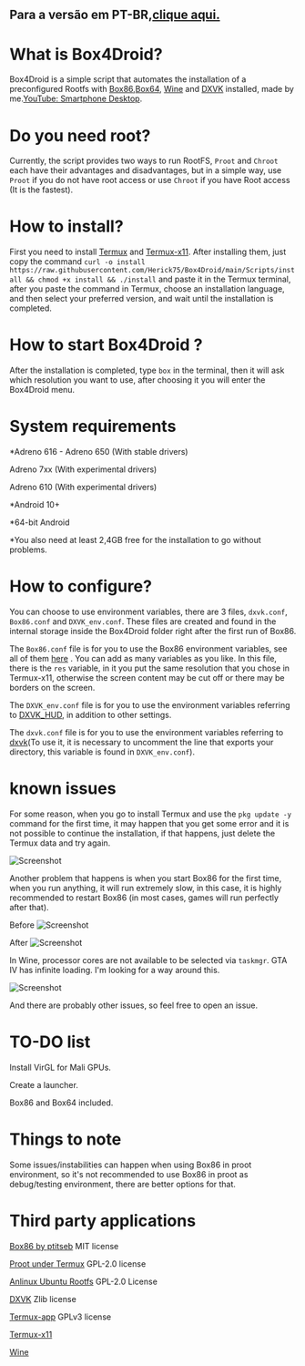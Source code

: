 ## Para a versão em PT-BR,[clique aqui.](https://github.com/Herick75/Box4Droid/blob/main/READMEPT-BR.md)

# What is Box4Droid?

Box4Droid is a simple script that automates the installation of a preconfigured Rootfs with [Box86](https://github.com/ptitSeb/box86),[Box64](https://github.com/ptitSeb/box64), [Wine](https://www.winehq.org/) and [DXVK](https://github.com/doitsujin/dxvk) installed, made by me.[YouTube: Smartphone Desktop](https://youtube.com/@smartphonedesktop4229).

# Do you need root?

Currently, the script provides two ways to run RootFS, ```Proot``` and ```Chroot``` each have their advantages and disadvantages, but in a simple way, use ```Proot``` if you do not have root access or use ```Chroot``` if you have Root access (It is the fastest).

# How to install?  

First you need to install [Termux](https://f-droid.org/en/packages/com.termux) and [Termux-x11](https://github.com/Herick75/Box4Droid/releases/download/0.0.3-alpha/Termux-x11.apk).  After installing them, just copy the command `curl -o install https://raw.githubusercontent.com/Herick75/Box4Droid/main/Scripts/install && chmod +x install && ./install` and paste it in the Termux terminal, after you paste the command in Termux, choose an installation language, and then select your preferred version, and wait until the installation is completed.

# How to start Box4Droid ?

After the installation is completed, type ```box``` in the terminal, then it will ask which resolution you want to use, after choosing it you will enter the Box4Droid menu.


# System requirements 

*Adreno 616 - Adreno 650 (With stable drivers)

Adreno 7xx (With experimental drivers)

Adreno 610 (With experimental drivers)

*Android 10+

*64-bit Android 

*You also need at least 2,4GB free for the installation to go without problems.

# How to configure?  

You can choose to use environment variables, there are 3 files, `dxvk.conf`, `Box86.conf` and `DXVK_env.conf`. These files are created and found in the internal storage inside the Box4Droid folder right after the first run of Box86.

The `Box86.conf` file is for you to use the Box86 environment variables, see all of them [here](https://github.com/ptitSeb/box86/blob/master/docs/USAGE.md#) .  You can add as many variables as you like. In this file, there is the `res` variable, in it you put the same resolution that you chose in Termux-x11, otherwise the screen content may be cut off or there may be borders on the screen.

The `DXVK_env.conf` file is for you to use the environment variables referring to [DXVK_HUD](https://github.com/doitsujin/dxvk#hud), in addition to other settings.  

The `dxvk.conf` file is for you to use the environment variables referring to [dxvk](https://github.com/doitsujin/dxvk/blob/master/dxvk.conf)(To use it, it is necessary to uncomment the line that exports your directory, this variable is found in `DXVK_env.conf`).

# known issues

For some reason, when you go to install Termux and use the `pkg update -y` command for the first time, it may happen that you get some error and it is not possible to continue the installation, if that happens, just delete the Termux data and try again.

![Screenshot](Docs/InShot_20230402_231621771.jpg)

Another problem that happens is when you start Box86 for the first time, when you run anything, it will run extremely slow, in this case, it is highly recommended to restart Box86 (in most cases, games will run perfectly after that).

Before
![Screenshot](Docs/Screenshot_2023-04-03-12-27-57-973_com.termux.x11.jpg)

After
![Screenshot](Docs/Screenshot_2023-04-03-12-29-12-605_com.termux.x11.jpg)

In Wine, processor cores are not available to be selected via `taskmgr`.  GTA IV has infinite loading.  I'm looking for a way around this.

![Screenshot](Docs/Screenshot_2023-04-03-12-40-22-746_com.termux.x11.jpg)

And there are probably other issues, so feel free to open an issue.

# TO-DO list

Install VirGL for Mali GPUs.

Create a launcher.

Box86 and Box64 included.

# Things to note

Some issues/instabilities can happen when using Box86 in proot environment, so it's not recommended to use Box86 in proot as debug/testing environment, there are better options for that.

# Third party applications

[Box86 by ptitseb](https://github.com/ptitSeb/box86) MIT license

[Proot under Termux](https://github.com/termux/proot) GPL-2.0 license

[Anlinux Ubuntu Rootfs](https://github.com/EXALAB/Anlinux-Resources/tree/master/Rootfs/Ubuntu/arm64) GPL-2.0 License

[DXVK](https://github.com/doitsujin/dxvk) Zlib license

[Termux-app](https://github.com/termux/termux-app) GPLv3 license

[Termux-x11](https://github.com/termux/termux-x11)

[Wine](https://wiki.winehq.org/Licensing)
